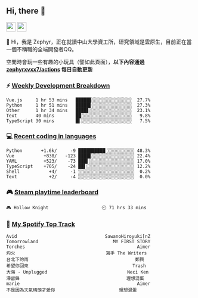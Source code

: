 <!--
**zephyrxvxx7/zephyrxvxx7** is a ✨ _special_ ✨ repository because its `README.md` (this file) appears on your GitHub profile.

Here are some ideas to get you started:

- 🔭 I’m currently working on ...
- 🌱 I’m currently learning ...
- 👯 I’m looking to collaborate on ...
- 🤔 I’m looking for help with ...
- 💬 Ask me about ...
- 📫 How to reach me: ...
- 😄 Pronouns: ...
- ⚡ Fun fact: ...
-->

## Hi, there 👋

<a href="https://www.instagram.com/zephyrxvxx7/"><img src="https://img.shields.io/badge/instagram-3f729b?&style=for-the-badge&logo=instagram&logoColor=white" height=25></a>
<a href="https://zephyrxvxx7.me/"><img src="https://img.shields.io/badge/blog-gray?&style=for-the-badge&logo=hexo&logoColor=white" height=25></a>

👋 Hi，我是 Zephyr，正在就讀中山大學資工所，研究領域是雲原生，目前正在當一個不稱職的全端開發者QQ。

空閒時會玩一些有趣的小玩具（譬如此頁面），**以下內容通過 [zephyrxvxx7/actions](https://github.com/zephyrxvxx7/zephyrxvxx7/actions) 每日自動更新**

### ⚡ [Weekly Development Breakdown](https://gist.github.com/zephyrxvxx7/ee1787313f0772b51494d051b5edde7f)

<!-- code_time start -->

```text
Vue.js     1 hr 53 mins   █████▊░░░░░░░░░░░░░░░  27.7%
Python     1 hr 51 mins   █████▋░░░░░░░░░░░░░░░  27.3%
Other      1 hr 34 mins   ████▊░░░░░░░░░░░░░░░░  23.1%
Text       40 mins        ██░░░░░░░░░░░░░░░░░░░   9.8%
TypeScript 30 mins        █▌░░░░░░░░░░░░░░░░░░░   7.5%
```

<!-- code_time end -->

### 💻 [Recent coding in languages](https://gist.github.com/zephyrxvxx7/08c5ff0fead26978490fef5d749f43ea)

<!-- code_diff start -->

```text
Python       +1.6k/     -9 ██████████▏░░░░░░░░░░ 48.3%
Vue           +838/   -123 ████▋░░░░░░░░░░░░░░░░ 22.4%
YAML          +523/    -73 ███▌░░░░░░░░░░░░░░░░░ 17.0%
TypeScript    +705/    -24 ██▌░░░░░░░░░░░░░░░░░░ 12.2%
Shell           +4/     -1 ░░░░░░░░░░░░░░░░░░░░░  0.2%
Text            +2/     -4 ░░░░░░░░░░░░░░░░░░░░░  0.0%
```

<!-- code_diff end -->

### 🎮 [Steam playtime leaderboard](https://gist.github.com/zephyrxvxx7/f77b8978877f959b69d84723c43a4a64)

<!-- steam_time start -->

```text
🎮 Hollow Knight                    🕘 71 hrs 33 mins
```

<!-- steam_time end -->

### 🎵 [My Spotify Top Track](https://gist.github.com/zephyrxvxx7/fe159fde5ec9ebea27e03dd63a71e78f)

<!-- spotify_track start -->

```text
Avid                                 SawanoHiroyuki[nZ
Tomorrowland                            MY FIRST STORY
Torches                                          Aimer
灼火                                  寫手 The Writers
台北下的雨                                        鄭興
希望你回來                                       Trash
大海 - Unplugged                              Neci Ken
滯留鋒                                        理想混蛋
marie                                            Aimer
不是因為天氣晴朗才愛你                        理想混蛋
```

<!-- spotify_track end -->

